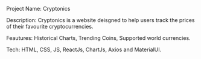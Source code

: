 Project Name: Cryptonics

Description: Cryptonics is a website deisgned to help users track the prices of their favourite cryptocurrencies.

Feautures: Historical Charts, Trending Coins, Supported world currencies.

Tech: HTML, CSS, JS, ReactJs, ChartJs, Axios and MaterialUI.
